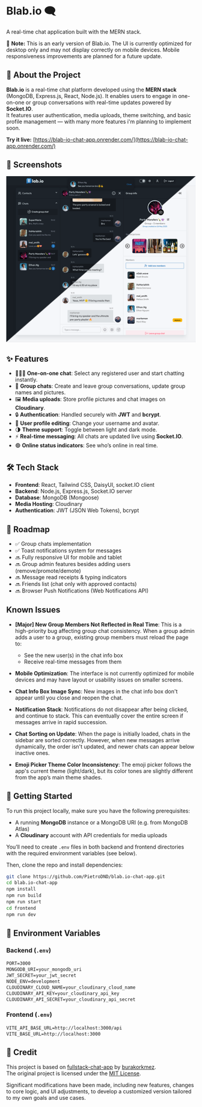# Blab.io 🗨️  
A real-time chat application built with the MERN stack.

🚧 **Note:** This is an early version of Blab.io. The UI is currently optimized for desktop only and may not display correctly on mobile devices. Mobile responsiveness improvements are planned for a future update.

## 🚀 About the Project

**Blab.io** is a real-time chat platform developed using the **MERN stack** (MongoDB, Express.js, React, Node.js). It enables users to engage in one-on-one or group conversations with real-time updates powered by **Socket.IO**.  
It features user authentication, media uploads, theme switching, and basic profile management — with many more features i'm planning to implement soon.

**Try it live:** [https://blab-io-chat-app.onrender.com/](https://blab-io-chat-app.onrender.com/)

## 📸 Screenshots

![Blab.io UI](/blab-preview.png)

## ✨ Features

- 🧑‍🤝‍🧑 **One-on-one chat**: Select any registered user and start chatting instantly.
- 👥 **Group chats**: Create and leave group conversations, update group names and pictures.
- 🖼️ **Media uploads**: Store profile pictures and chat images on **Cloudinary**.
- 🔒 **Authentication**: Handled securely with **JWT** and **bcrypt**.
- 🧑 **User profile editing**: Change your username and avatar.
- 🌗 **Theme support**: Toggle between light and dark mode.
- ⚡ **Real-time messaging**: All chats are updated live using **Socket.IO**.
- 🟢 **Online status indicators**: See who’s online in real time.

## 🛠️ Tech Stack

- **Frontend**: React, Tailwind CSS, DaisyUI, socket.IO client
- **Backend**: Node.js, Express.js, Socket.IO server
- **Database**: MongoDB (Mongoose)
- **Media Hosting**: Cloudinary
- **Authentication**: JWT (JSON Web Tokens), bcrypt

## 🔮 Roadmap

- ✅ Group chats implementation
- ✅ Toast notifications system for messages
- 🔜 Fully responsive UI for mobile and tablet
- 🔜 Group admin features besides adding users (remove/promote/demote)
- 🔜 Message read receipts & typing indicators
- 🔜 Friends list (chat only with approved contacts)
- 🔜 Browser Push Notifications (Web Notifications API)

## Known Issues

- **[Major] New Group Members Not Reflected in Real Time**: This is a high-priority bug affecting group chat consistency. When a group admin adds a user to a group, existing group members must reload the page to:
  - See the new user(s) in the chat info box
  - Receive real-time messages from them

- **Mobile Optimization**: The interface is not currently optimized for mobile devices and may have layout or usability issues on smaller screens.

- **Chat Info Box Image Sync**: New images in the chat info box don't appear until you close and reopen the chat.

- **Notification Stack**: Notifications do not disappear after being clicked, and continue to stack. This can eventually cover the entire screen if messages arrive in rapid succession.

- **Chat Sorting on Update**: When the page is initially loaded, chats in the sidebar are sorted correctly. However, when new messages arrive dynamically, the order isn't updated, and newer chats can appear below inactive ones.

- **Emoji Picker Theme Color Inconsistency**: The emoji picker follows the app's current theme (light/dark), but its color tones are slightly different from the app’s main theme shades.


## 📂 Getting Started

To run this project locally, make sure you have the following prerequisites:

- A running **MongoDB** instance or a MongoDB URI (e.g. from MongoDB Atlas)
- A **Cloudinary** account with API credentials for media uploads

You’ll need to create `.env` files in both backend and frontend directories with the required environment variables (see below).

Then, clone the repo and install dependencies:

```bash
git clone https://github.com/PietroDND/blab.io-chat-app.git
cd blab.io-chat-app
npm install
npm run build
npm run start
cd frontend
npm run dev
```

## 🔧 Environment Variables

### Backend (`.env`)
```env
PORT=3000
MONGODB_URI=your_mongodb_uri
JWT_SECRET=your_jwt_secret
NODE_ENV=development
CLOUDINARY_CLOUD_NAME=your_cloudinary_cloud_name
CLOUDINARY_API_KEY=your_cloudinary_api_key
CLOUDINARY_API_SECRET=your_cloudinary_api_secret
```

### Frontend (`.env`)
```env
VITE_API_BASE_URL=http://localhost:3000/api
VITE_BASE_URL=http://localhost:3000
```

## 📄 Credit

This project is based on [fullstack-chat-app](https://github.com/burakorkmez/fullstack-chat-app) by [burakorkmez](https://github.com/burakorkmez).  
The original project is licensed under the [MIT License](https://opensource.org/licenses/MIT).

Significant modifications have been made, including new features, changes to core logic, and UI adjustments, to develop a customized version tailored to my own goals and use cases.
